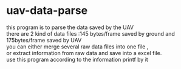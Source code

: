 # uav-data-parse
this program is to parse the data saved by the UAV  
there are 2 kind of data files :145 bytes/frame saved by ground and 175bytes/frame saved by UAV  
you can either merge several raw data files into one file ,  
or extract information from raw data and save into a excel file.  
use this program according to the information printf by it
